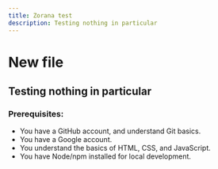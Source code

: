```yaml
---
title: Zorana test
description: Testing nothing in particular
---
```

# New file

## Testing nothing in particular

### Prerequisites:

* You have a GitHub account, and understand Git basics.
* You have a Google account.
* You understand the basics of HTML, CSS, and JavaScript.
* You have Node/npm installed for local development.